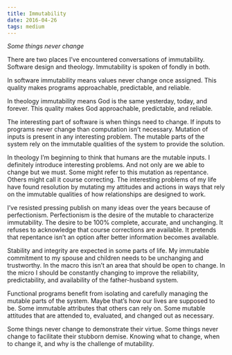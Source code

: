 ```yaml
---
title: Immutability
date: 2016-04-26
tags: medium
---
```


_Some things never change_

There are two places I’ve encountered conversations of immutability. Software design and theology. Immutability is spoken of fondly in both.

In software immutability means values never change once assigned. This quality makes programs approachable, predictable, and reliable.

In theology immutability means God is the same yesterday, today, and forever. This quality makes God approachable, predictable, and reliable.

The interesting part of software is when things need to change. If inputs to programs never change than computation isn’t necessary. Mutation of inputs is present in any interesting problem. The mutable parts of the system rely on the immutable qualities of the system to provide the solution.

In theology I’m beginning to think that humans are the mutable inputs. I definitely introduce interesting problems. And not only are we able to change but we must. Some might refer to this mutation as repentance. Others might call it course correcting. The interesting problems of my life have found resolution by mutating my attitudes and actions in ways that rely on the immutable qualities of how relationships are designed to work.

I’ve resisted pressing publish on many ideas over the years because of perfectionism. Perfectionism is the desire of the mutable to characterize immutability. The desire to be 100% complete, accurate, and unchanging. It refuses to acknowledge that course corrections are available. It pretends that repentance isn’t an option after better information becomes available.

Stability and integrity are expected in some parts of life. My immutable commitment to my spouse and children needs to be unchanging and trustworthy. In the macro this isn’t an area that should be open to change. In the micro I should be constantly changing to improve the reliability, predictability, and availability of the father-husband system.

Functional programs benefit from isolating and carefully managing the mutable parts of the system. Maybe that’s how our lives are supposed to be. Some immutable attributes that others can rely on. Some mutable attitudes that are attended to, evaluated, and changed out as necessary.

Some things never change to demonstrate their virtue. Some things never change to facilitate their stubborn demise. Knowing what to change, when to change it, and why is the challenge of mutability.
